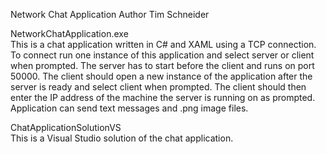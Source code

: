 Network Chat Application
Author Tim Schneider

NetworkChatApplication.exe<br>
	This is a chat application written in C# and XAML using a TCP connection.
	To connect run one instance of this application and select server or client when prompted.
	The server has to start before the client and runs on port 50000. 
	The client should open a new instance of the application after the server is ready and select client when prompted. 
	The client should then enter the IP address of the machine the server is running on as prompted.
	Application can send text messages and .png image files.

ChatApplicationSolutionVS<br>
	This is a Visual Studio solution of the chat application.
